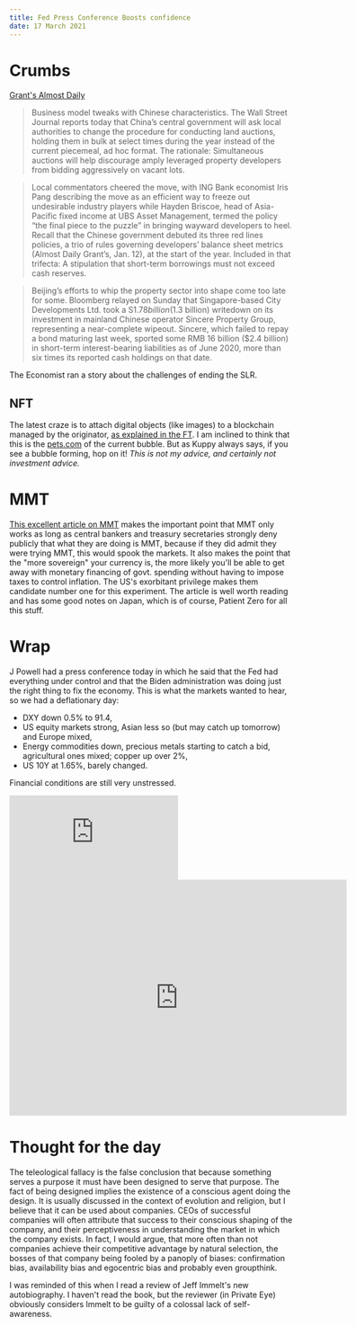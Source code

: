 ```yaml
---
title: Fed Press Conference Boosts confidence 
date: 17 March 2021
---
```


# Crumbs

[Grant's Almost Daily](https://www.grantspub.com/almostDailyHTML.cfm) 

> Business model tweaks with Chinese characteristics.  The Wall Street Journal reports today that China’s central government will ask local authorities to change the procedure for conducting land auctions, holding them in bulk at select times during the year instead of the current piecemeal, ad hoc format.  The rationale: Simultaneous auctions will help discourage amply leveraged property developers from bidding aggressively on vacant lots.

> Local commentators cheered the move, with ING Bank economist Iris Pang describing the move as an efficient way to freeze out undesirable industry players while Hayden Briscoe, head of Asia-Pacific fixed income at UBS Asset Management, termed the policy “the final piece to the puzzle” in bringing wayward developers to heel.  Recall that the Chinese government debuted its three red lines policies, a trio of rules governing developers’ balance sheet metrics (Almost Daily Grant’s, Jan. 12), at the start of the year. Included in that trifecta: A stipulation that short-term borrowings must not exceed cash reserves.   

> Beijing’s efforts to whip the property sector into shape come too late for some. Bloomberg relayed on Sunday that Singapore-based City Developments Ltd. took a S$1.78 billion ($1.3 billion) writedown on its investment in mainland Chinese operator Sincere Property Group, representing a near-complete wipeout.  Sincere, which failed to repay a bond maturing last week, sported some RMB 16 billion ($2.4 billion) in short-term interest-bearing liabilities as of June 2020, more than six times its reported cash holdings on that date.

The Economist ran a story about the challenges of ending the SLR. 

## NFT

The latest craze is to attach digital objects (like images) to a blockchain managed by the originator, [as explained in the FT](https://www.ft.com/content/2757d760-c29e-4834-8636-7601adbacf47). I am inclined to think that this is the [pets.com](https://en.wikipedia.org/wiki/Pets.com) of the current bubble. But as Kuppy always says, if you see a bubble forming, hop on it! _This is not my advice, and certainly not investment advice._ 

# MMT

[This excellent article on MMT](https://corporate.nordea.com/article/64215/faq-on-mmt-a-holy-grail-or-thin-air) makes the important point that MMT only works as long as central bankers and treasury secretaries strongly deny publicly that what they are doing is MMT, because if they did admit they were trying MMT, this would spook the markets.
It also makes the point that the "more sovereign" your currency is, the more likely you'll be able to get away with monetary financing of govt. spending without having to impose taxes to control inflation. 
The US's exorbitant privilege makes them candidate number one for this experiment.
The article is well worth reading and has some good notes on Japan, which is of course, Patient Zero for all this stuff.

# Wrap

J Powell had a press conference today in which he said that the Fed had everything under control and that the Biden administration was doing just the right thing to fix the economy.
This is what the markets wanted to hear, so we had a deflationary day:

- DXY down 0.5% to 91.4,
- US equity markets strong, Asian less so (but may catch up tomorrow) and Europe mixed,
- Energy commodities down, precious metals starting to catch a bid, agricultural ones mixed; copper up over 2%,
- US 10Y at 1.65%, barely changed.

Financial conditions are still very unstressed. 

<div class="embed-container"><iframe src="https://fred.stlouisfed.org/graph/graph-landing.php?g=C6RO&width=670&height=475" scrolling="no" frameborder="0" style="overflow:hidden;" allowTransparency="true" loading="lazy"></iframe></div><script src="https://fred.stlouisfed.org/graph/js/embed.js" type="text/javascript"></script>

<iframe width="600" height="420" src="https://app.koyfin.com/share/b929bee4b7/simple" frameBorder="0"></iframe>

#  Thought for the day

The teleological fallacy is the false conclusion that because something serves a purpose it must have been designed to serve that purpose. 
The fact of being designed implies the existence of a conscious agent doing the design.
It is usually discussed in the context of evolution and religion, but I believe that it can be used about companies.
CEOs of successful companies will often attribute that success to their conscious shaping of the company, and their perceptiveness in understanding the market in which the company exists.
In fact, I would argue, that more often than not companies achieve their competitive advantage by natural selection, the bosses of that company being fooled by a panoply of biases: confirmation bias, availability bias and egocentric bias and probably even groupthink.

I was reminded of this when I read a review of Jeff Immelt's new autobiography. 
I haven't read the book, but the reviewer (in Private Eye) obviously considers Immelt to be guilty of a colossal lack of self-awareness.

